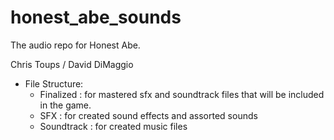 # honest_abe_sounds
The audio repo for Honest Abe.

Chris Toups / David DiMaggio

- File Structure:
  - Finalized : for mastered sfx and soundtrack files that will be included in the game.
  - SFX : for created sound effects and assorted sounds
  - Soundtrack : for created music files
